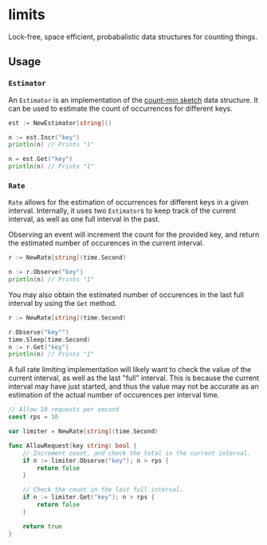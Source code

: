 # limits

Lock-free, space efficient, probabalistic data structures for counting things.

## Usage

### `Estimator`

An `Estimator` is an implementation of the [count-min sketch](https://en.wikipedia.org/wiki/Count%E2%80%93min_sketch)
data structure. It can be used to estimate the count of occurrences for
different keys.

```go
est := NewEstimator[string]()

n := est.Incr("key")
println(n) // Prints "1"

n = est.Get("key")
println(n) // Prints "1"
```

### `Rate`

`Rate` allows for the estimation of occurrences for different keys in a given
interval. Internally, it uses two `Estimator`s to keep track of the current
interval, as well as one full interval in the past.

Observing an event will increment the count for the provided key, and return
the estimated number of occurences in the current interval.

```go
r := NewRate[string](time.Second)

n := r.Observe("key")
println(n) // Prints "1"
```

You may also obtain the estimated number of occurences in the last full interval
by using the `Get` method.

```go
r := NewRate[string](time.Second)

r.Observe("key"")
time.Sleep(time.Second)
n := r.Get("key")
println(n) // Prints "1"
```

A full rate limiting implementation will likely want to check the value of the
current interval, as well as the last "full" interval. This is because the
current interval may have just started, and thus the value may not be accurate
as an estimation of the actual number of occurences per interval time.

```go
// Allow 10 requests per second
const rps = 10

var limiter = NewRate[string](time.Second)

func AllowRequest(key string) bool {
	// Increment count, and check the total in the current interval.
	if n := limiter.Observe("key"); n > rps {
		return false
	}

	// Check the count in the last full interval.
	if n := limiter.Get("key"); n > rps {
		return false
	}

	return true
}
```
